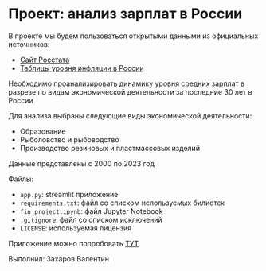 # Проект: анализ зарплат в России
В проекте мы будем пользоваться открытыми данными из официальных источников:
- [Сайт Росстата](https://rosstat.gov.ru/labor_market_employment_salaries)
- [Таблицы уровня инфляции в России](https://уровень-инфляции.рф/таблицы-инфляции)

Необходимо проанализировать динамику уровня средних зарплат в разрезе по видам экономической деятельности за последние 30 лет в России

Для анализа выбраны следующие виды экономической деятельности:

- Образование
- Рыболовство и рыбоводство
- Производство резиновых и пластмассовых изделий
  
Данные представлены с 2000 по 2023 год

Файлы:
- `app.py`: streamlit приложение
- `requirements.txt`:  файл со списком используемых билиотек
- `fin_project.ipynb`: файл Jupyter Notebook
- `.gitignore`:  файл со списком исключений
- `LICENSE`:  используемая лицензия


Приложение можно попробовать [ТУТ](https://finproject-9kzswg6qhplnmrcgmcpikl.streamlit.app/)

Выполнил: Захаров Валентин

